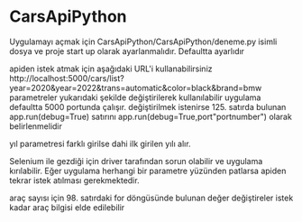 # CarsApiPython

Uygulamayı açmak için CarsApiPython/CarsApiPython/deneme.py isimli dosya ve proje start up olarak ayarlanmalıdır. Defaultta ayarlıdır

apiden istek atmak için aşağıdaki URL'i kullanabilirsiniz
http://localhost:5000/cars/list?year=2020&year=2022&trans=automatic&color=black&brand=bmw
parametreler yukarıdaki şekilde değiştirilerek kullanılabilir
uygulama defaultta 5000 portunda çalışır. değiştirilmek istenirse 125. satırda bulunan app.run(debug=True) satırını app.run(debug=True,port"portnumber") olarak belirlenmelidir


yıl parametresi farklı girilse dahi ilk girilen yılı alır.


Selenium ile gezdiği için driver tarafından sorun olabilir ve uygulama kırılabilir.
Eğer uygulama herhangi bir parametre yüzünden patlarsa apiden tekrar istek atılması gerekmektedir.


araç sayısı için 98. satırdaki for döngüsünde bulunan değer değiştireler istek kadar araç bilgisi elde edilebilir
